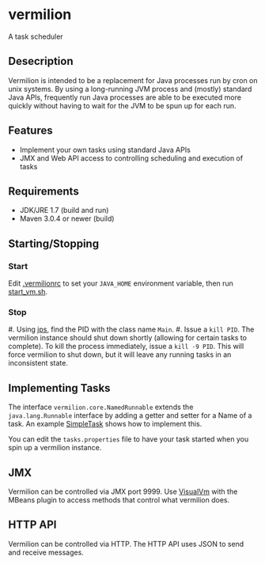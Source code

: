 vermilion
=========

A task scheduler

## Desecription

Vermilion is intended to be a replacement for Java processes run by cron on unix systems. By using a long-running JVM process and (mostly) standard Java APIs, frequently run Java processes are able to be executed more quickly without having to wait for the JVM to be spun up for each run. 

## Features

* Implement your own tasks using standard Java APIs
* JMX and Web API access to controlling scheduling and execution of tasks

## Requirements

* JDK/JRE 1.7 (build and run)
* Maven 3.0.4 or newer (build)

## Starting/Stopping

### Start

Edit [.vermilionrc](https://github.com/argherna/vermilion/blob/master/vermilion-cli/src/main/resources/bin/.vermilionrc) to set your `JAVA_HOME` environment variable, then run [start_vm.sh](https://github.com/argherna/vermilion/blob/master/vermilion-cli/src/main/resources/bin/start_vm.sh). 

### Stop

#. Using [jps](http://docs.oracle.com/javase/7/docs/technotes/tools/share/jps.html), find the PID with the class name `Main`.
#. Issue a `kill PID`. The vermilion instance should shut down shortly (allowing for certain tasks to complete). To kill the process immediately, issue a `kill -9 PID`. This will force vermilion to shut down, but it will leave any running tasks in an inconsistent state.

## Implementing Tasks

The interface `vermilion.core.NamedRunnable` extends the `java.lang.Runnable` interface by adding a getter and setter for a Name of a task. An example [SimpleTask](https://github.com/argherna/vermilion/blob/master/vermilion-core/src/main/java/vermilion/core/SimpleTask.java) shows how to implement this.

You can edit the `tasks.properties` file to have your task started when you spin up a vermilion instance. 

## JMX

Vermilion can be controlled via JMX port 9999. Use [VisualVm](http://visualvm.java.net) with the MBeans plugin to access methods that control what vermilion does.

## HTTP API

Vermilion can be controlled via HTTP. The HTTP API uses JSON to send and receive messages.

